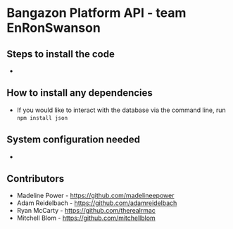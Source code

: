 # Bangazon Platform API - team EnRonSwanson

## Steps to install the code
 - 

## How to install any dependencies
 - If you would like to interact with the database via the command line, run `npm install json`

## System configuration needed
 - 

## Contributors
- Madeline Power - https://github.com/madelineepower
- Adam Reidelbach - https://github.com/adamreidelbach
- Ryan McCarty - https://github.com/therealrmac
- Mitchell Blom - https://github.com/mitchellblom